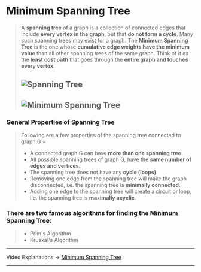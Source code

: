 # Minimum Spanning Tree
> A **spanning tree** of a graph is a collection of connected edges that include **every vertex in the graph**, but that **do not form a cycle**. 
> Many such spanning trees may exist for a graph. The **Minimum Spanning Tree** is the one whose **cumulative edge weights have the minimum value** than all other spanning trees 
> of the same graph. Think of it as the **least cost path** that goes through the **entire graph and touches every vertex**.
> 
> ![Spanning Tree](https://www.codingeek.com/wp-content/uploads/2017/01/spanning-tree.png)
> ----
> ![Minimum Spanning Tree](https://i2.wp.com/algorithms.tutorialhorizon.com/files/2018/05/Minimum-Spanning-Tree-basics-1.png?ssl=1)
> ---
### General Properties of Spanning Tree
> Following are a few properties of the spanning tree connected to graph G −
> * A connected graph G can have **more than one spanning tree**.
> * All possible spanning trees of graph G, have the **same number of edges and vertices**.
> * The spanning tree does not have any **cycle (loops)**.
> * Removing one edge from the spanning tree will make the graph disconnected, i.e. the spanning tree is **minimally connected**.
> * Adding one edge to the spanning tree will create a circuit or loop, i.e. the spanning tree is **maximally acyclic**.
### There are two famous algorithms for finding the Minimum Spanning Tree:
> * Prim's Algorithm
> * Kruskal's Algorithm
---
Video Explanations -> [Minimum Spanning Tree](https://www.youtube.com/watch?v=xsM8i0jVF1w&list=PLgUwDviBIf0rGEWe64KWas0Nryn7SCRWw&index=20)
<hr>
